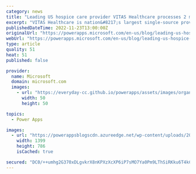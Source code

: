 ```yaml
---
category: news
title: "Leading US hospice care provider VITAS Healthcare processes 2 million patient visits to date with Power Platform"
excerpt: "VITAS Healthcare is nation&#8217;s largest single-source provider of end-of-life care delivering meaningful hospice and palliative care to its patients and their families across 14 states and the District of Columbia. VITAS has used a Power Platform solution called “Emmy” to process 2 million patient"
publishedDateTime: 2022-11-23T13:00:00Z
originalUrl: "https://powerapps.microsoft.com/en-us/blog/leading-us-hospice-care-provider-vitas-healthcare-processes-2million-patients/"
webUrl: "https://powerapps.microsoft.com/en-us/blog/leading-us-hospice-care-provider-vitas-healthcare-processes-2million-patients/"
type: article
quality: 51
heat: 51
published: false

provider:
  name: Microsoft
  domain: microsoft.com
  images:
    - url: "https://everyday-cc.github.io/powerapps/assets/images/organizations/microsoft.com-50x50.jpg"
      width: 50
      height: 50

topics:
  - Power Apps

images:
  - url: "https://powerappsblogscdn.azureedge.net/wp-content/uploads/2022/11/vitas-infographic-1.png"
    width: 1399
    height: 786
    isCached: true

secured: "DC0/++umhg2G370xDLgvkrX8nKPXzXcXP6iP7sMO7Ya0Pm9LThSiRKku6T4kC4fJcIPHJYboye90uCicbKrfUtlJL8uV7pRBzS2tE8JpdUgo9CN3Irgvy1RTL03XMb17tuH1qrl0rjBRTlZq4jqTmUK0621RHzmUYvldK0zdT7bhTwvWfzFrXFLqHFBgwe9YHna1rO9R53ULwufVLqfK99IZNcMZAjg/Rl2hoyngcDq7dF2Fi+rcA3DXqyW/bRMSssZiHzyuu5E5VClm18WUIavosLk90xSFsJwKqXyrA4QzhaOMXacZHXjEUNJKOE6aok6jbThNkRiU8TwgV2jNcDWqyp1RrHb1tgadYc0AVWc=;yGthnpCGsUGRu6ABvyNpOw=="
---
```


